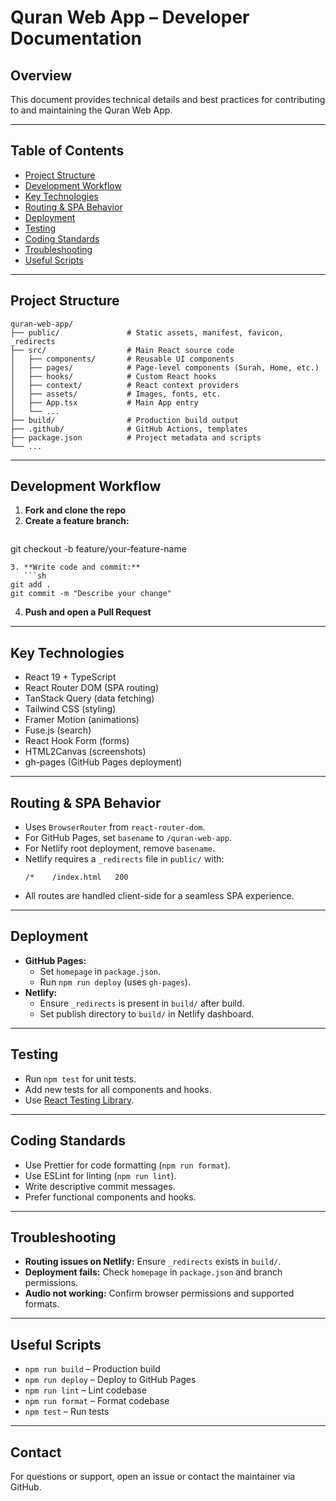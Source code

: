 # Quran Web App – Developer Documentation

## Overview
This document provides technical details and best practices for contributing to and maintaining the Quran Web App.

---

## Table of Contents
- [Project Structure](#project-structure)
- [Development Workflow](#development-workflow)
- [Key Technologies](#key-technologies)
- [Routing & SPA Behavior](#routing--spa-behavior)
- [Deployment](#deployment)
- [Testing](#testing)
- [Coding Standards](#coding-standards)
- [Troubleshooting](#troubleshooting)
- [Useful Scripts](#useful-scripts)

---

## Project Structure

```
quran-web-app/
├── public/               # Static assets, manifest, favicon, _redirects
├── src/                  # Main React source code
│   ├── components/       # Reusable UI components
│   ├── pages/            # Page-level components (Surah, Home, etc.)
│   ├── hooks/            # Custom React hooks
│   ├── context/          # React context providers
│   ├── assets/           # Images, fonts, etc.
│   ├── App.tsx           # Main App entry
│   └── ...
├── build/                # Production build output
├── .github/              # GitHub Actions, templates
├── package.json          # Project metadata and scripts
└── ...
```

---

## Development Workflow
1. **Fork and clone the repo**
2. **Create a feature branch:**
   ```sh
git checkout -b feature/your-feature-name
```
3. **Write code and commit:**
   ```sh
git add .
git commit -m "Describe your change"
```
4. **Push and open a Pull Request**

---

## Key Technologies
- React 19 + TypeScript
- React Router DOM (SPA routing)
- TanStack Query (data fetching)
- Tailwind CSS (styling)
- Framer Motion (animations)
- Fuse.js (search)
- React Hook Form (forms)
- HTML2Canvas (screenshots)
- gh-pages (GitHub Pages deployment)

---

## Routing & SPA Behavior
- Uses `BrowserRouter` from `react-router-dom`.
- For GitHub Pages, set `basename` to `/quran-web-app`.
- For Netlify root deployment, remove `basename`.
- Netlify requires a `_redirects` file in `public/` with:
  ```
  /*    /index.html   200
  ```
- All routes are handled client-side for a seamless SPA experience.

---

## Deployment
- **GitHub Pages:**
  - Set `homepage` in `package.json`.
  - Run `npm run deploy` (uses `gh-pages`).
- **Netlify:**
  - Ensure `_redirects` is present in `build/` after build.
  - Set publish directory to `build/` in Netlify dashboard.

---

## Testing
- Run `npm test` for unit tests.
- Add new tests for all components and hooks.
- Use [React Testing Library](https://testing-library.com/).

---

## Coding Standards
- Use Prettier for code formatting (`npm run format`).
- Use ESLint for linting (`npm run lint`).
- Write descriptive commit messages.
- Prefer functional components and hooks.

---

## Troubleshooting
- **Routing issues on Netlify:** Ensure `_redirects` exists in `build/`.
- **Deployment fails:** Check `homepage` in `package.json` and branch permissions.
- **Audio not working:** Confirm browser permissions and supported formats.

---

## Useful Scripts
- `npm run build` – Production build
- `npm run deploy` – Deploy to GitHub Pages
- `npm run lint` – Lint codebase
- `npm run format` – Format codebase
- `npm test` – Run tests

---

## Contact
For questions or support, open an issue or contact the maintainer via GitHub.
